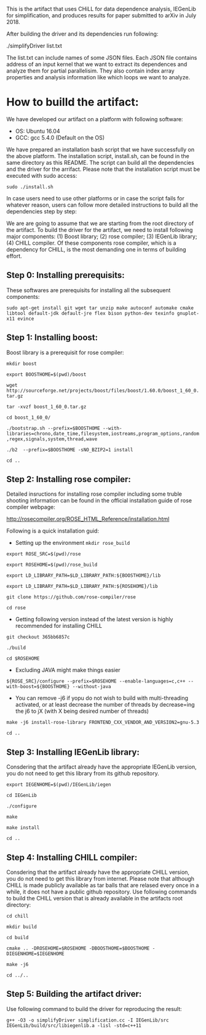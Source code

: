 This is the artifact that uses CHiLL for data dependence analysis, IEGenLib for simplification, and produces results for paper submitted to arXiv in July 2018.

After building the driver and its dependencies run following:

./simplifyDriver list.txt

The list.txt can include names of some JSON files. 
Each JSON file contains address of an input kernel that we want to extract its dependences and analyze them for partial parallelisim.
They also contain index array properties and analysis information like which loops we want to analyze. 


# How to builld the artifact:

We have developed our artifact on a platform with following software:

+ OS:  Ubuntu 16.04
+ GCC: gcc 5.4.0 (Default on the OS)

We have prepared an installation bash script that we have successfully on the above platform.
The installation script, install.sh, can be found in the same directory as this README. 
The script can build all the dependencies and the driver for the arrifact. 
Please note that the installation script must be executed with sudo access:

`sudo ./install.sh`

In case users need to use other platforms or in case the script fails for whatever reason,
users can follow more detailed instructions to build all the dependencies step by step:

We are are going to assume that we are starting from the root directory of the artifact.
To build the driver for the artifact, we need to install following major components:
(1) Boost library; (2) rose compiler; (3) IEGenLib library; (4) CHILL compiler.
Of these components rose compiler, which is a dependency for CHILL, is the most demanding
one in terms of building effort.


## Step 0: Installing prerequisits:

These softwares are prerequisits for installing all the subsequent components:

`sudo apt-get install git wget tar unzip make autoconf automake cmake libtool default-jdk default-jre flex bison python-dev texinfo gnuplot-x11 evince`


## Step 1: Installing boost:

Boost library is a prerequisit for rose compiler:

`mkdir boost`

`export BOOSTHOME=$(pwd)/boost`

`wget http://sourceforge.net/projects/boost/files/boost/1.60.0/boost_1_60_0.tar.gz`

`tar -xvzf boost_1_60_0.tar.gz`

`cd boost_1_60_0/`

`./bootstrap.sh --prefix=$BOOSTHOME --with-libraries=chrono,date_time,filesystem,iostreams,program_options,random,regex,signals,system,thread,wave`

`./b2  --prefix=$BOOSTHOME -sNO_BZIP2=1 install`

`cd ..`



## Step 2: Installing rose compiler:

Detailed insructions for installing rose compiler including some truble shooting information can be found in the official installation guide of rose compiler webpage:

http://rosecompiler.org/ROSE_HTML_Reference/installation.html


Following is a quick installation guid:


+ Setting up the environment
`mkdir rose_build`

`export ROSE_SRC=$(pwd)/rose`

`export ROSEHOME=$(pwd)/rose_build`

`export LD_LIBRARY_PATH=$LD_LIBRARY_PATH:${BOOSTHOME}/lib`

`export LD_LIBRARY_PATH=$LD_LIBRARY_PATH:${ROSEHOME}/lib`

`git clone https://github.com/rose-compiler/rose`

`cd rose`


+ Getting following version instead of the latest version is highly recommended for installing CHILL

`git checkout 365bb6857c`

`./build`

`cd $ROSEHOME`

+ Excluding JAVA might make things easier

`${ROSE_SRC}/configure --prefix=$ROSEHOME --enable-languages=c,c++ --with-boost=${BOOSTHOME} --without-java`

+ You can remove -j6 if yopu do not wish to build with multi-threading activated, or at least decrease the number of threads by decrease=ing the j6 to jX (with X being desired number of threads)

`make -j6 install-rose-library FRONTEND_CXX_VENDOR_AND_VERSION2=gnu-5.3`

`cd ..`



## Step 3: Installing IEGenLib library:

Consdering that the artifact already have the appropriate IEGenLib version, 
you do not need to get this library from its github repository.

`export IEGENHOME=$(pwd)/IEGenLib/iegen`

`cd IEGenLib`

`./configure`

`make`

`make install`

`cd ..`



## Step 4: Installing CHILL compiler:

Consdering that the artifact already have the appropriate CHILL version, 
you do not need to get this library from internet. Please note that 
although CHILL is made publicly available as tar balls that are relased 
every once in a while, it does not have a public github repository. 
Use following commands to build the CHILL version that is already available 
in the artifacts root directory:

`cd chill`

`mkdir build`

`cd build`

`cmake .. -DROSEHOME=$ROSEHOME -DBOOSTHOME=$BOOSTHOME -DIEGENHOME=$IEGENHOME`

`make -j6`

`cd ../..`




## Step 5: Building the artifact driver:

Use following command to build the driver for reproducing the result:

`g++ -O3 -o simplifyDriver simplification.cc -I IEGenLib/src IEGenLib/build/src/libiegenlib.a -lisl -std=c++11`



